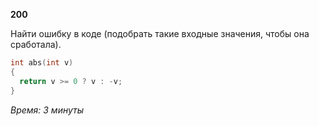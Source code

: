 **200**

Найти ошибку в коде (подобрать такие входные значения, чтобы она
сработала).

```c
int abs(int v)
{
  return v >= 0 ? v : -v;
}
```

_Время: 3 минуты_

